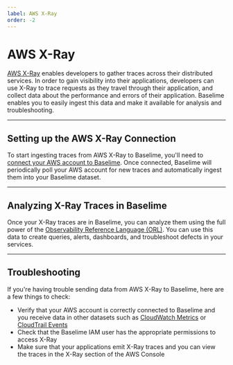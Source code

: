 ```yaml
---
label: AWS X-Ray
order: -2
---
```


# AWS X-Ray

[AWS X-Ray](https://aws.amazon.com/xray/) enables developers to gather traces across their distributed services. In order to gain visibility into their applications, developers can use X-Ray to trace requests as they travel through their application, and collect data about the performance and errors of their application. Baselime enables you to easily ingest this data and make it available for analysis and troubleshooting.

---

## Setting up the AWS X-Ray Connection

To start ingesting traces from AWS X-Ray to Baselime, you'll need to [connect your AWS account to Baselime](../getting-started/quick-start.md). Once connected, Baselime will periodically poll your AWS account for new traces and automatically ingest them into your Baselime dataset.

---

## Analyzing X-Ray Traces in Baselime

Once your X-Ray traces are in Baselime, you can analyze them using the full power of the [Observability Reference Language (ORL)](../observability-reference-language/overview.md). You can use this data to create queries, alerts, dashboards, and troubleshoot defects in your services.

---

## Troubleshooting

If you're having trouble sending data from AWS X-Ray to Baselime, here are a few things to check:

- Verify that your AWS account is correctly connected to Baselime and you receive data in other datasets such as [CloudWatch Metrics](./cloudwatch-metrics.md) or [CloudTrail Events](./cloudtrail.md)
- Check that the Baselime IAM user has the appropriate permissions to access X-Ray
- Make sure that your applications emit X-Ray traces and you can view the traces in the X-Ray section of the AWS Console
